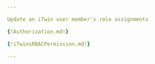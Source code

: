 ```yaml
---

Update an iTwin user member's role assignments

{!Authorization.md!}

{!iTwinsRBACPermission.md!}

---
```

